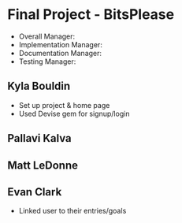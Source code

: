 # Final Project - BitsPlease


* Overall Manager:
* Implementation Manager:
* Documentation Manager:
* Testing Manager:

## Kyla Bouldin
* Set up project & home page
* Used Devise gem for signup/login

## Pallavi Kalva

## Matt LeDonne

## Evan Clark
* Linked user to their entries/goals
